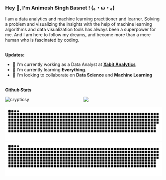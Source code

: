 ### Hey 👋, I'm __Animesh Singh Basnet__ !  (。・ω・。)

I am a data analytics and machine learning practitioner and learner. Solving a problem and visualizing the insights with the help of machine learning algorithms and data visualization tools has always been a superpower for me. And I am here to follow my dreams, and become more than a mere human who is fascinated by coding.
<br/> <br/> 

**Updates:**
- 🔭 I'm currently working as a Data Analyst at [**Xabit Analytics**](https://xabitanalytics.com/)
- 🌱 I'm currently learning **Everything**. 
- 👯 I'm looking to collaborate on **Data Science** and **Machine Learning**
<br/> <br/> 

**Github Stats**

<img  align="left" width="50%" src="https://github-readme-stats.vercel.app/api?username=crypticsy&&count_private=true&show_icons=true&bg_color=0D1117,0D1117,0D1117&title_color=fff&text_color=929292&icon_color=F1E05A" alt="crypticsy" />

<img width="42%" src="https://github-readme-stats.vercel.app/api/top-langs/?username=crypticsy&layout=compact&bg_color=0D1117,0D1117,0D1117&title_color=fff&text_color=929292" />

![github contribution grid snake animation](https://raw.githubusercontent.com/crypticsy/crypticsy/output/github-contribution-grid-snake-dark.svg#gh-dark-mode-only)![github contribution grid snake animation](https://raw.githubusercontent.com/crypticsy/crypticsy/output/github-contribution-grid-snake.svg#gh-light-mode-only)


<!--
**crypticsy/crypticsy** is a ✨ _special_ ✨ repository because its `README.md` (this file) appears on your GitHub profile.

Here are some ideas to get you started:

- 🔭 I’m currently working on ...
- 🌱 I’m currently learning ...
- 👯 I’m looking to collaborate on ...
- 🤔 I’m looking for help with ...
- 💬 Ask me about ...
- 📫 How to reach me: ...
- 😄 Pronouns: ...
- ⚡ Fun fact: ...
-->

